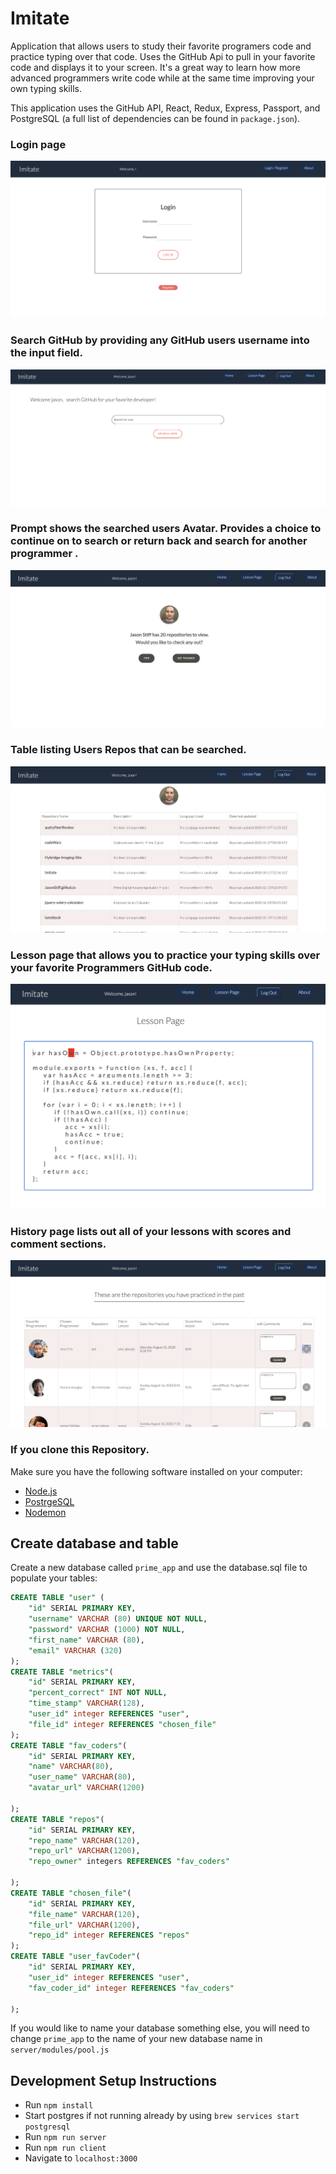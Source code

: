 # Imitate

Application that allows users to study their favorite programers code and practice typing over that code. Uses the GitHub Api to pull in your favorite code and displays it to your screen. It's a great way to learn how more advanced programmers write code while at the same time improving your own typing skills.

This application uses the GitHub API, React, Redux, Express, Passport, and PostgreSQL (a full list of dependencies can be found in `package.json`).

### Login page

![Image of User Page](./public/login.png)

### Search GitHub by providing any GitHub users username into the input field.

![Image of User Page](./public/Imitate-user-page.png)

### Prompt shows the searched users Avatar. Provides a choice to continue on to search or return back and search for another programmer .

![Image of User Page](./public/prompt.png)

### Table listing Users Repos that can be searched.

![Image of User Page](./public/resultsTable.png)

### Lesson page that allows you to practice your typing skills over your favorite Programmers GitHub code.

![Image of Lesson Page](./public/lesson-page.png)

### History page lists out all of your lessons with scores and comment sections.

![Image of User Page](./public/history.png)

### If you clone this Repository.

Make sure you have the following software installed on your computer:

- [Node.js](https://nodejs.org/en/)
- [PostrgeSQL](https://www.postgresql.org/)
- [Nodemon](https://nodemon.io/)

## Create database and table

Create a new database called `prime_app` and use the database.sql file to populate your tables:

```SQL
CREATE TABLE "user" (
    "id" SERIAL PRIMARY KEY,
    "username" VARCHAR (80) UNIQUE NOT NULL,
    "password" VARCHAR (1000) NOT NULL,
    "first_name" VARCHAR (80),
    "email" VARCHAR (320)
);
CREATE TABLE "metrics"(
	"id" SERIAL PRIMARY KEY,
	"percent_correct" INT NOT NULL,
	"time_stamp" VARCHAR(128),
	"user_id" integer REFERENCES "user",
	"file_id" integer REFERENCES "chosen_file"
);
CREATE TABLE "fav_coders"(
	"id" SERIAL PRIMARY KEY,
	"name" VARCHAR(80),
	"user_name" VARCHAR(80),
	"avatar_url" VARCHAR(1200)

);
CREATE TABLE "repos"(
	"id" SERIAL PRIMARY KEY,
	"repo_name" VARCHAR(120),
	"repo_url" VARCHAR(1200),
	"repo_owner" integers REFERENCES "fav_coders"

);
CREATE TABLE "chosen_file"(
	"id" SERIAL PRIMARY KEY,
	"file_name" VARCHAR(120),
	"file_url" VARCHAR(1200),
	"repo_id" integer REFERENCES "repos"
);
CREATE TABLE "user_favCoder"(
	"id" SERIAL PRIMARY KEY,
	"user_id" integer REFERENCES "user",
	"fav_coder_id" integer REFERENCES "fav_coders"

);

```

If you would like to name your database something else, you will need to change `prime_app` to the name of your new database name in `server/modules/pool.js`

## Development Setup Instructions

- Run `npm install`
- Start postgres if not running already by using `brew services start postgresql`
- Run `npm run server`
- Run `npm run client`
- Navigate to `localhost:3000`
